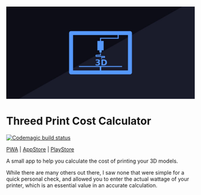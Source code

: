 ![Calorie Diff Icons](android/app/src/main/play_store_feature.jpg "Calorie Diff")
# Threed Print Cost Calculator

[![Codemagic build status](https://api.codemagic.io/apps/61bf59755d15f5a8273ab9f8/61bf59755d15f5a8273ab9f7/status_badge.svg)](https://codemagic.io/apps/61bf59755d15f5a8273ab9f8/61bf59755d15f5a8273ab9f7/latest_build)
<br/>

[PWA](https://3dpcc.pages.dev) | [AppStore](https://apps.apple.com/us/app/3d-printer-cost-calculator/id6444106268) | [PlayStore](https://play.google.com/store/apps/details?id=com.threed_print_calculator)

A small app to help you calculate the cost of printing your 3D models.

While there are many others out there, I saw none that were simple 
for a quick personal check, and allowed you to enter the actual wattage
of your printer, which is an essential value in an accurate calculation.
